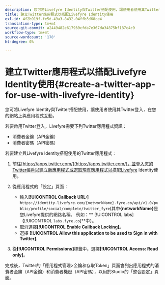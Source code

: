 ```yaml
---
description: 您可將Livefyre Identity與Twitter搭配使用，讓使用者使用其Twitter登入，在您的網站上與應用程式互動。
title: 建立Twitter應用程式以搭配Livefyre Identity使用
exl-id: 4f2b919f-fe5d-49a3-8432-04ffb3d68ce4
translation-type: tm+mt
source-git-commit: a2449482e617939cfda7e367da34875bf187c4c9
workflow-type: tm+mt
source-wordcount: '170'
ht-degree: 0%

---
```


# 建立Twitter應用程式以搭配Livefyre Identity使用{#create-a-twitter-app-for-use-with-livefyre-identity}

您可將Livefyre Identity與Twitter搭配使用，讓使用者使用其Twitter登入，在您的網站上與應用程式互動。

若要啟用Twitter登入，Livefyre需要下列Twitter應用程式資訊：

* 消費者金鑰（API金鑰）
* 消費者密碼（API密碼）

若要建立與Livefyre Identity搭配使用的Twitter應用程式：

1. 前往[https://apps.twitter.com/](https://apps.twitter.com/)，並登入您的Twitter帳戶以建立新應用程式或選取現有應用程式以搭配Livefyre Identity使用。
1. 從應用程式的「設定」頁面：

   * 輸入&#x200B;**[!UICONTROL Callback URL:]** `https://identity.livefyre.com/{networkName}.fyre.co/api/v1.0/public/profile/social/complete/twitter_fyre`(其中&#x200B;**{networkName}**&#x200B;是您Livefyre提供的網路名稱。 例如：** [!UICONTROL labs]**（**[!UICONTROL `labs.fyre.co`]**&#x200B;中）。
   * 取消選擇&#x200B;**[!UICONTROL Enable Callback Locking]**。
   * 選擇 **[!UICONTROL Allow this application to be used to Sign in with Twitter]**.

1. 從&#x200B;**[!UICONTROL Permissions]**&#x200B;標籤中，選擇&#x200B;**[!UICONTROL Access: Read only]**。

完成後，Twitter的「應用程式管理>金鑰和存取Token」頁面會列出應用程式的消費者金鑰（API金鑰）和消費者機密（API密碼），以用於Studio的「整合設定」頁面。
